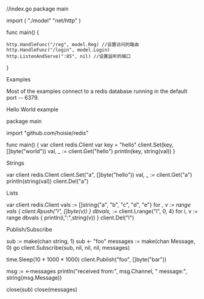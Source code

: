 //index.go
package main

import (
	"./model"
	"net/http"
)

func main() {

	http.HandleFunc("/reg", model.Reg) //设置访问的路由
	http.HandleFunc("/login", model.Login)
	http.ListenAndServe(":85", nil) //设置监听的端口
}

Examples

Most of the examples connect to a redis database running in the default port -- 6379. 

Hello World example

package main

import "github.com/hoisie/redis"

func main() {
    var client redis.Client
    var key = "hello"
    client.Set(key, []byte("world"))
    val, _ := client.Get("hello")
    println(key, string(val))
}

Strings

var client redis.Client
client.Set("a", []byte("hello"))
val, _ := client.Get("a")
println(string(val))
client.Del("a")

Lists

var client redis.Client
vals := []string{"a", "b", "c", "d", "e"}
for _, v := range vals {
    client.Rpush("l", []byte(v))
}
dbvals,_ := client.Lrange("l", 0, 4)
for i, v := range dbvals {
    println(i,":",string(v))
}
client.Del("l")

Publish/Subscribe

sub := make(chan string, 1)
sub <- "foo"
messages := make(chan Message, 0)
go client.Subscribe(sub, nil, nil, nil, messages)

time.Sleep(10 * 1000 * 1000)
client.Publish("foo", []byte("bar"))

msg := <-messages
println("received from:", msg.Channel, " message:", string(msg.Message))

close(sub)
close(messages)

